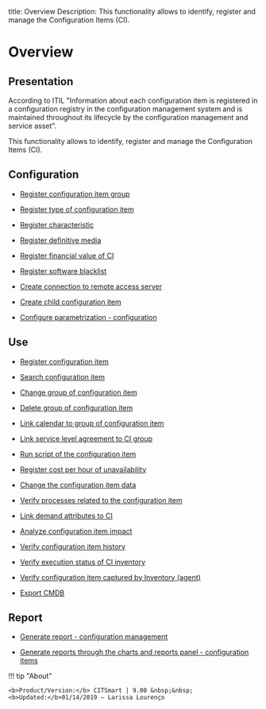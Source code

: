 title: Overview
Description: This functionality allows to identify, register and manage the Configuration Items (CI).
# Overview

Presentation
----------------

According to ITIL "Information about each configuration item is registered in a
configuration registry in the configuration management system and is maintained
throughout its lifecycle by the configuration management and service asset".

This functionality allows to identify, register and manage the Configuration
Items (CI).

Configuration
-----------------

- [Register configuration item group](/en-us/citsmart-platform-8/processes/configuration/configuration/register-configuration-item-group.html)

- [Register type of configuration item](/en-us/citsmart-platform-8/processes/configuration/configuration/register-type-ic.html)

- [Register characteristic](/en-us/citsmart-platform-8/processes/configuration/configuration/register-characteristics.html)

- [Register definitive media](/en-us/citsmart-platform-8/processes/configuration/configuration/register-definitive-media.html)

- [Register financial value of CI](/en-us/citsmart-platform-8/processes/configuration/configuration/register-financial-value-ic.html)

- [Register software blacklist](/en-us/citsmart-platform-8/processes/configuration/configuration/register-software-blacklist.html)

- [Create connection to remote access server](/en-us/citsmart-platform-8/processes/configuration/configuration/configure-remote-access.html)

- [Create child configuration item](/en-us/citsmart-platform-8/processes/configuration/configuration/create-configuration-item-related-ic.html)

- [Configure parametrization - configuration](/en-us/citsmart-platform-8/platform-administration/parameters-list/configure-parametrization-configuration.html)
 
Use
-------

- [Register configuration item](/en-us/citsmart-platform-8/processes/configuration/use/register-CI.html)

- [Search configuration item](/en-us/citsmart-platform-8/processes/configuration/use/search-CI.html)

- [Change group of configuration item](/en-us/citsmart-platform-8/processes/configuration/use/change-group-configuration-item.html)

- [Delete group of configuration item](/en-us/citsmart-platform-8/processes/configuration/use/delete-group-of-IC.html)

- [Link calendar to group of configuration item](/en-us/citsmart-platform-8/processes/configuration/use/link-calendar-to-group-of-IC.html)

- [Link service level agreement to CI group](/en-us/citsmart-platform-8/processes/configuration/use/link-SLA-to-CI-group.html)

- [Run script of the configuration item](/en-us/citsmart-platform-8/processes/configuration/use/run-script-of-CI.html)

- [Register cost per hour of unavailability](/en-us/citsmart-platform-8/processes/configuration/use/cost-per-hour-unavailability.html)

- [Change the configuration item data](/en-us/citsmart-platform-8/processes/configuration/use/change-IC-item-data.html)

- [Verify processes related to the configuration item](/en-us/citsmart-platform-8/processes/configuration/use/CI-processes-related.html)

- [Link demand attributes to CI](/en-us/citsmart-platform-8/processes/configuration/use/link-demand-attributes-to-CI.html)

- [Analyze configuration item impact](/en-us/citsmart-platform-8/processes/configuration/use/configuration-item-impact.html)

- [Verify configuration item history](/en-us/citsmart-platform-8/processes/configuration/use/CI-history.html)

- [Verify execution status of CI inventory](/en-us/citsmart-platform-8/processes/configuration/use/verify-status-inventory.html)

- [Verify configuration item captured by Inventory (agent)](/en-us/citsmart-platform-8/processes/configuration/use/CI-captured-by-inventory.html)

- [Export CMDB](/en-us/citsmart-platform-8/processes/configuration/use/export-CMDB.html)

Report
----------

- [Generate report - configuration management](/en-us/citsmart-platform-8/processes/configuration/use/generate-report-configuration-management.html)

- [Generate reports through the charts and reports panel - configuration items](/en-us/citsmart-platform-8/processes/configuration/use/generate-reports-charts-panel-ic.html)

!!! tip "About"

    <b>Product/Version:</b> CITSmart | 9.00 &nbsp;&nbsp;
    <b>Updated:</b>01/14/2019 – Larissa Lourenço


